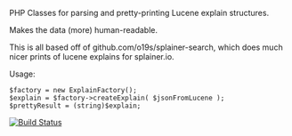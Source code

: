 PHP Classes for parsing and pretty-printing Lucene explain structures.

Makes the data (more) human-readable.

This is all based off of github.com/o19s/splainer-search, which does
much nicer prints of lucene explains for splainer.io.

Usage:

    $factory = new ExplainFactory();
    $explain = $factory->createExplain( $jsonFromLucene ); 
    $prettyResult = (string)$explain; 

[![Build Status](https://travis-ci.org/smalyshev/splainer.svg?branch=master)](https://travis-ci.org/smalyshev/splainer)

